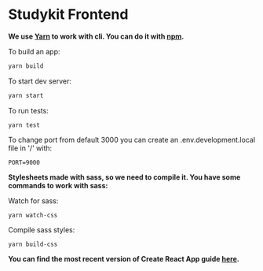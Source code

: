 # Studykit Frontend

**We use [Yarn](https://yarnpkg.com/en/) to work with cli. You can do it with [npm](https://www.npmjs.com/).**

To build an app:
```javascript
yarn build
```

To start dev server:
```sh
yarn start
```

To run tests:
```shell
yarn test
```

To change port from default 3000 you can create an .env.development.local file in '/' with:
```shell
PORT=9000
```

**Stylesheets made with sass, so we need to compile it. You have some commands to work with sass:**

Watch for sass:
```shell
yarn watch-css
```

Compile sass styles:
```shell
yarn build-css
```

**You can find the most recent version of Create React App guide [here](https://github.com/facebookincubator/create-react-app/blob/master/packages/react-scripts/template/README.md).**
